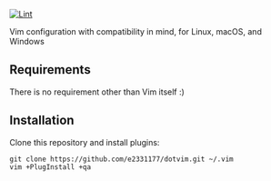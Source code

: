[![Lint](https://github.com/e2331177/dotvim/actions/workflows/lint.yml/badge.svg)](https://github.com/e2331177/dotvim/actions/workflows/lint.yml)

Vim configuration with compatibility in mind, for Linux, macOS, and Windows

## Requirements

There is no requirement other than Vim itself :)

## Installation

Clone this repository and install plugins:

    git clone https://github.com/e2331177/dotvim.git ~/.vim
    vim +PlugInstall +qa
